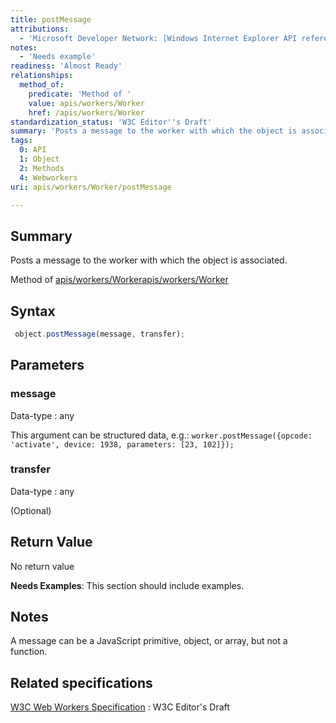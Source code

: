 ```yaml
---
title: postMessage
attributions:
  - 'Microsoft Developer Network: [Windows Internet Explorer API reference Article](http://msdn.microsoft.com/en-us/library/ie/hh828809%28v=vs.85%29.aspx)'
notes:
  - 'Needs example'
readiness: 'Almost Ready'
relationships:
  method_of:
    predicate: 'Method of '
    value: apis/workers/Worker
    href: /apis/workers/Worker
standardization_status: 'W3C Editor''s Draft'
summary: 'Posts a message to the worker with which the object is associated.'
tags:
  0: API
  1: Object
  2: Methods
  4: Webworkers
uri: apis/workers/Worker/postMessage

---
```

## Summary

Posts a message to the worker with which the object is associated.

Method of [apis/workers/Worker](/apis/workers/Worker)[apis/workers/Worker](/apis/workers/Worker)

## Syntax

``` js
 object.postMessage(message, transfer);
```

## Parameters

### message

 Data-type
:   any

 This argument can be structured data, e.g.: `worker.postMessage({opcode: 'activate', device: 1938, parameters: [23, 102]});`

### transfer

 Data-type
:   any

(Optional)

## Return Value

No return value

**Needs Examples**: This section should include examples.

## Notes

A message can be a JavaScript primitive, object, or array, but not a function.

## Related specifications

[W3C Web Workers Specification](http://dev.w3.org/html5/workers)
:   W3C Editor's Draft
